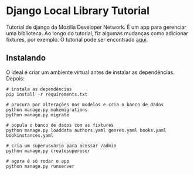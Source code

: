 # Django Local Library Tutorial

Tutorial de django da Mozilla Developer Network. É um app para gerenciar uma biblioteca. Ao longo do tutorial, fiz algumas mudanças como
adicionar fixtures, por exemplo. O tutorial pode ser encontrado [aqui](https://developer.mozilla.org/en-US/docs/Learn/Server-side/Django).

## Instalando

O ideal é criar um ambiente virtual antes de instalar as dependências. Depois:

```
# instala as dependências
pip install -r requirements.txt

# procura por alterações nos modelos e cria o banco de dados
python manage.py makemigrations
python manage.py migrate

# popula o banco de dados com as fixtures
python manage.py loaddata authors.yaml genres.yaml books.yaml bookinstances.yaml

# cria um superusuário para acessar /admin
python manage.py createsuperuser

# agora é só rodar o app
python manage.py runserver
```
